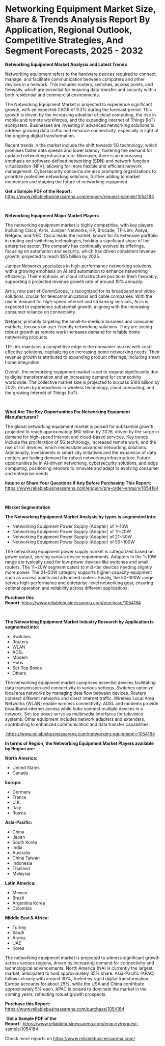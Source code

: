<p><h1>Networking Equipment Market Size, Share & Trends Analysis Report By Application, Regional Outlook, Competitive Strategies, And Segment Forecasts, 2025 - 2032</h1></p><p><strong>Networking Equipment Market Analysis and Latest Trends</strong></p>
<p><p>Networking equipment refers to the hardware devices required to connect, manage, and facilitate communication between computers and other devices in a network. This includes routers, switches, access points, and firewalls, which are essential for ensuring data transfer and security within both residential and commercial environments.</p><p>The Networking Equipment Market is projected to experience significant growth, with an expected CAGR of 9.3% during the forecast period. This growth is driven by the increasing adoption of cloud computing, the rise in mobile and remote workforces, and the expanding Internet of Things (IoT) ecosystem. Businesses are investing in advanced networking solutions to address growing data traffic and enhance connectivity, especially in light of the ongoing digital transformation.</p><p>Recent trends in the market include the shift towards 5G technology, which promises faster data speeds and lower latency, fostering the demand for updated networking infrastructure. Moreover, there is an increasing emphasis on software-defined networking (SDN) and network function virtualization (NFV), allowing for more flexible and efficient network management. Cybersecurity concerns are also prompting organizations to prioritize protective networking solutions, further adding to market momentum and shaping the future of networking equipment.</p></p>
<p><strong>Get a Sample PDF of the Report:&nbsp;</strong> <a href="https://www.reliablebusinessarena.com/enquiry/request-sample/1054184?utm_campaign=2264&utm_medium=2&utm_source=Github&utm_content=ia&utm_term=10022025&utm_id=networking-equipment">https://www.reliablebusinessarena.com/enquiry/request-sample/1054184</a></p>
<p>&nbsp;</p>
<p><strong>Networking Equipment Major Market Players</strong></p>
<p><p>The networking equipment market is highly competitive, with key players including Cisco, Arris, Juniper Networks, HP, Brocade, TP-Link, Avaya, Netgear, and NEC. Cisco leads the market, known for its extensive portfolio in routing and switching technologies, holding a significant share of the enterprise sector. The company has continually evolved its offerings, focusing on automation and security, which has driven consistent revenue growth, projected to reach $55 billion by 2025.</p><p>Juniper Networks specializes in high-performance networking solutions, with a growing emphasis on AI and automation to enhance networking efficiency. Their emphasis on cloud infrastructure positions them favorably, supporting a projected revenue growth rate of around 10% annually.</p><p>Arris, now part of CommScope, is recognized for its broadband and video solutions, crucial for telecommunications and cable companies. With the rise in demand for high-speed internet and streaming services, Arris is expected to experience substantial growth, aligning with the increasing consumer reliance on connectivity.</p><p>Netgear, primarily targeting the small-to-medium business and consumer markets, focuses on user-friendly networking solutions. They are seeing robust growth as remote work increases demand for reliable home networking products.</p><p>TP-Link maintains a competitive edge in the consumer market with cost-effective solutions, capitalizing on increasing home networking needs. Their revenue growth is attributed to expanding product offerings, including smart home integration.</p><p>Overall, the networking equipment market is set to expand significantly due to digital transformation and an increasing demand for connectivity worldwide. The collective market size is projected to surpass $100 billion by 2025, driven by innovations in wireless technology, cloud computing, and the growing Internet of Things (IoT).</p></p>
<p>&nbsp;</p>
<p><strong>What Are The Key Opportunities For Networking Equipment Manufacturers?</strong></p>
<p><p>The global networking equipment market is poised for substantial growth, projected to reach approximately $60 billion by 2026, driven by the surge in demand for high-speed internet and cloud-based services. Key trends include the proliferation of 5G technology, increased remote work, and the rise of IoT devices, which necessitate advanced networking solutions. Additionally, investments in smart city initiatives and the expansion of data centers are fueling demand for robust networking infrastructure. Future opportunities lie in AI-driven networking, cybersecurity solutions, and edge computing, positioning vendors to innovate and adapt to evolving consumer and enterprise needs.</p></p>
<p><strong>Inquire or Share Your Questions If Any Before Purchasing This Report:</strong> <a href="https://www.reliablebusinessarena.com/enquiry/pre-order-enquiry/1054184?utm_campaign=2264&utm_medium=2&utm_source=Github&utm_content=ia&utm_term=10022025&utm_id=networking-equipment">https://www.reliablebusinessarena.com/enquiry/pre-order-enquiry/1054184</a></p>
<p>&nbsp;</p>
<p><strong>Market Segmentation</strong></p>
<p><strong>The Networking Equipment Market Analysis by types is segmented into:</strong></p>
<p><ul><li>Networking Equipment Power Supply (Adapter) of 1~10W</li><li>Networking Equipment Power Supply (Adapter) of 11~20W</li><li>Networking Equipment Power Supply (Adapter) of 21~50W</li><li>Networking Equipment Power Supply (Adapter) of 50~100W</li></ul></p>
<p><p>The networking equipment power supply market is categorized based on power output, serving various device requirements. Adapters in the 1~10W range are typically used for low-power devices like switches and small routers. The 11~20W segment caters to mid-tier devices needing slightly more power. The 21~50W category supports higher-capacity equipment such as access points and advanced routers. Finally, the 50~100W range serves high-performance and enterprise-level networking gear, ensuring optimal operation and reliability across different applications.</p></p>
<p><strong>Purchase this Report:&nbsp;</strong><a href="https://www.reliablebusinessarena.com/purchase/1054184?utm_campaign=2264&utm_medium=2&utm_source=Github&utm_content=ia&utm_term=10022025&utm_id=networking-equipment">https://www.reliablebusinessarena.com/purchase/1054184</a></p>
<p>&nbsp;</p>
<p><strong>The Networking Equipment Market Industry Research by Application is segmented into:</strong></p>
<p><ul><li>Switches</li><li>Routers</li><li>WLAN</li><li>ADSL</li><li>Modem</li><li>Hubs</li><li>Set-Top Boxes</li><li>Others</li></ul></p>
<p><p>The networking equipment market comprises essential devices facilitating data transmission and connectivity in various settings. Switches optimize local area networks by managing data flow between devices. Routers connect different networks and direct internet traffic. Wireless Local Area Networks (WLAN) enable wireless connectivity. ADSL and modems provide broadband internet access while hubs connect multiple devices in a network. Set-top boxes serve as multimedia interfaces for television systems. Other equipment includes network adapters and extenders, contributing to enhanced communication and data transfer capabilities.</p></p>
<p><a href="https://www.reliablebusinessarena.com/networking-equipment-r1054184?utm_campaign=2264&utm_medium=2&utm_source=Github&utm_content=ia&utm_term=10022025&utm_id=networking-equipment">&nbsp;https://www.reliablebusinessarena.com/networking-equipment-r1054184</a></p>
<p><strong>In terms of Region, the Networking Equipment Market Players available by Region are:</strong></p>
<p>
    <p> <strong> North America: </strong>
        <ul>
            <li>United States</li>
            <li>Canada</li>
        </ul>
        </p> 
    <p> <strong> Europe: </strong>
        <ul>
            <li>Germany</li>
            <li>France</li>
            <li>U.K.</li>
            <li>Italy</li>
            <li>Russia</li>
        </ul>
        </p> 
    <p> <strong> Asia-Pacific: </strong>
        <ul>
            <li>China</li>
            <li>Japan</li>
            <li>South Korea</li>
            <li>India</li>
            <li>Australia</li>
            <li>China Taiwan</li>
            <li>Indonesia</li>
            <li>Thailand</li>
            <li>Malaysia</li>
        </ul>
        </p> 
    <p> <strong> Latin America: </strong>
        <ul>
            <li>Mexico</li>
            <li>Brazil</li>
            <li>Argentina Korea</li>
            <li>Colombia</li>
        </ul>
        </p> 
    <p> <strong> Middle East & Africa: </strong>
        <ul>
            <li>Turkey</li>
            <li>Saudi</li>
            <li>Arabia</li>
            <li>UAE</li>
            <li>Korea</li>
        </ul>
    </p>
    </p>
<p><p>The networking equipment market is projected to witness significant growth across various regions, driven by increasing demand for connectivity and technological advancements. North America (NA) is currently the largest market, anticipated to hold approximately 35% share. Asia-Pacific (APAC) follows closely with around 30%, fueled by rapid digital transformation. Europe accounts for about 25%, while the USA and China contribute approximately 5% each. APAC is poised to dominate the market in the coming years, reflecting robust growth prospects.</p></p>
<p><strong>Purchase this Report: </strong><a href="https://www.reliablebusinessarena.com/purchase/1054184?utm_campaign=2264&utm_medium=2&utm_source=Github&utm_content=ia&utm_term=10022025&utm_id=networking-equipment">https://www.reliablebusinessarena.com/purchase/1054184</a></p>
<p>&nbsp;<strong>Get a Sample PDF of the Report:&nbsp;&nbsp;</strong><a href="https://www.reliablebusinessarena.com/enquiry/request-sample/1054184?utm_campaign=2264&utm_medium=2&utm_source=Github&utm_content=ia&utm_term=10022025&utm_id=networking-equipment">https://www.reliablebusinessarena.com/enquiry/request-sample/1054184</a></p>
<p><strong></strong></p>
<p>Check more reports on <a href="https://www.reliablebusinessarena.com/?utm_campaign=2264&utm_medium=2&utm_source=Github&utm_content=ia&utm_term=10022025&utm_id=networking-equipment">https://www.reliablebusinessarena.com/</a></p>
